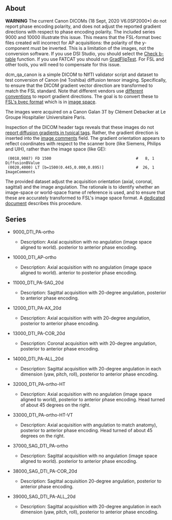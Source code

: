 
## About

**WARNING** The current Canon DICOMs (18 Sept, 2020 V6.0SP2000*) do not report phase encoding polarity, and does not adjust the reported gradient directions with respect to phase encoding polarity. The included series 9000 and 10000 illustrate this issue. This means that the FSL-format bvec files created will incorrect for AP acquisitions: the polarity of the y-component must be inverted. This is a limitation of the images, not the conversion software. If you use DSI Studio, you should select the [Check b-table]( http://dsi-studio.labsolver.org/Manual/Reconstruction#TOC-Check-b-table) function. If you use FATCAT you should run [GradFlipTest](  https://afni.nimh.nih.gov/pub/dist/doc/htmldoc/FATCAT/GradFlipTest.html). For FSL and other tools, you will need to compensate for this issue.

dcm_qa_canon is a simple DICOM to NIfTI validator script and dataset to test conversion of Canon (né Toshiba) diffusion tensor imaging. Specifically, to ensure that the DICOM gradient vector direction are transformed to match the FSL standard. Note that different vendors use [different conventions](https://www.na-mic.org/wiki/NAMIC_Wiki:DTI:DICOM_for_DWI_and_DTI) to report gradient directions. The goal is to convert these to [FSL's bvec format](https://fsl.fmrib.ox.ac.uk/fsl/fslwiki/FDT/FAQ#What_conventions_do_the_bvecs_use.3F) which is in [image space](http://justinblaber.org/brief-introduction-to-dwmri/).

The images were acquired on a Canon Galan 3T by Clément Debacker at Le Groupe Hospitalier Universitaire Paris. 

Inspection of the DICOM header tags reveals that these images do not [report diffusion gradients in typical tags](https://www.na-mic.org/wiki/NAMIC_Wiki:DTI:DICOM_for_DWI_and_DTI). Rather, the gradient direction is inserted into the [image comments](http://dicomlookup.com/lookup.asp?sw=Tnumber&q=(0020,4000)) field. The gradient orientation appears to reflect coordinates with respect to the scanner bore (like Siemens, Philips and UIH), rather than the image space (like GE):

```
 (0018,9087) FD 1500                                     #   8, 1 DiffusionBValue
 (0020,4000) LT [b=1500(0.445,0.000,0.895)]              #  26, 1 ImageComments
```

The provided dataset adjust the acquisition orientation (axial, coronal, sagittal) and the image angulation. The rationale is to identify whether an image-space or world-space frame of reference is used, and to ensure that these are accurately transformed to FSL's image space format. A [dedicated document](https://www.nitrc.org/plugins/mwiki/index.php/dcm2nii:MainPage#Diffusion_Tensor_Imaging) describes this procedure.


## Series

* 9000_DTI_PA-ortho
  * Description: Axial acquisition with no angulation (image space aligned to world).  posterior to anterior phase encoding.
  
* 10000_DTI_AP-ortho
  * Description: Axial acquisition with no angulation (image space aligned to world).  anterior to posterior phase encoding.

* 11000_DTI_PA-SAG_20d
  *  Description: Sagittal acquisition with 20-degree angulation, posterior to anterior phase encoding.

* 12000_DTI_PA-AX_20d
  * Description: Axial acquisition with with 20-degree angulation, posterior to anterior phase encoding.

* 13000_DTI_PA-COR_20d
  * Description: Coronal acquisition with with 20-degree angulation, posterior to anterior phase encoding.

* 14000_DTI_PA-ALL_20d
  *  Description: Sagittal acquisition with 20-degree angulation in each dimension (yaw, pitch, roll), posterior to anterior phase encoding.
  
* 32000_DTI_PA-ortho-HT
  * Description: Axial acquisition with no angulation (image space aligned to world), posterior to anterior phase encoding. Head turned of about 45 degrees on the right.

* 33000_DTI_PA-ortho-HT-VT
  * Description: Axial acquisition with angulation to match anatomy), posterior to anterior phase encoding. Head turned of about 45 degrees on the right.
  
* 37000_SAG_DTI_PA-ortho
  * Description: Sagittal acquisition with no angulation (image space aligned to world).  posterior to anterior phase encoding.
 
* 38000_SAG_DTI_PA-COR_20d
  * Description: Sagittal acquisition 20-degree angulation, posterior to anterior phase encoding.
  
* 39000_SAG_DTI_PA-ALL_20d
  * Description: Sagittal acquisition with 20-degree angulation in each dimension (yaw, pitch, roll), posterior to anterior phase encoding.